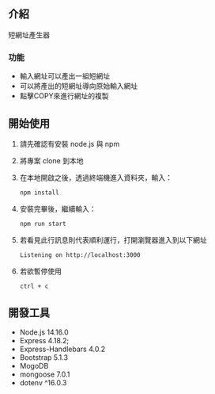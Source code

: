 ## 介紹

短網址產生器

### 功能

- 輸入網址可以產出一組短網址
- 可以將產出的短網址導向原始輸入網址
- 點擊COPY來進行網址的複製

## 開始使用

1. 請先確認有安裝 node.js 與 npm
2. 將專案 clone 到本地
3. 在本地開啟之後，透過終端機進入資料夾，輸入：

   ```bash
   npm install
   ```

4. 安裝完畢後，繼續輸入：

   ```bash
   npm run start
   ```

5. 若看見此行訊息則代表順利運行，打開瀏覽器進入到以下網址

   ```bash
   Listening on http://localhost:3000
   ```

6. 若欲暫停使用

   ```bash
   ctrl + c
   ```

## 開發工具

- Node.js 14.16.0
- Express 4.18.2;
- Express-Handlebars 4.0.2
- Bootstrap 5.1.3
- MogoDB
- mongoose 7.0.1
- dotenv ^16.0.3